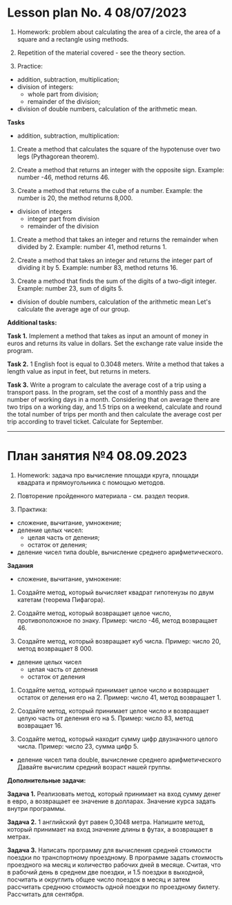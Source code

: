 # Lesson plan No. 4 08/07/2023

1. Homework:
   problem about calculating the area of a circle, the area of a square and a rectangle
   using methods.

2. Repetition of the material covered - see the theory section.

3. Practice:
- addition, subtraction, multiplication;
- division of integers:
    - whole part from division;
    - remainder of the division;
- division of double numbers, calculation of the arithmetic mean.

**Tasks**
- addition, subtraction, multiplication:
1. Create a method that calculates the square of the hypotenuse over two legs (Pythagorean theorem).

2. Create a method that returns an integer with the opposite sign.
   Example: number -46, method returns 46.

3. Create a method that returns the cube of a number.
   Example: the number is 20, the method returns 8,000.


- division of integers
    - integer part from division
    - remainder of the division
1. Create a method that takes an integer and returns the remainder when divided by 2.
   Example: number 41, method returns 1.

2. Create a method that takes an integer and returns the integer part of dividing it by 5.
   Example: number 83, method returns 16.

3. Create a method that finds the sum of the digits of a two-digit integer.
   Example: number 23, sum of digits 5.

- division of double numbers, calculation of the arithmetic mean
  Let's calculate the average age of our group.

**Additional tasks:**

**Task 1.**
Implement a method that takes as input an amount of money in euros and returns its value
in dollars. Set the exchange rate value inside the program.

**Task 2.**
1 English foot is equal to 0.3048 meters. Write a method that takes a length value as input
in feet, but returns in meters.

**Task 3.**
Write a program to calculate the average cost of a trip using a transport pass.
In the program, set the cost of a monthly pass and the number of working days in a month.
Considering that on average there are two trips on a working day, and 1.5 trips on a weekend, calculate and
round the total number of trips per month and then calculate the average cost per trip according to
travel ticket.
Calculate for September.

___________________________________________
# План занятия №4 08.09.2023

1. Homework:
   задача про вычисление площади круга, площади квадрата и прямоугольника
с помощью методов.

2. Повторение пройденного материала - см. раздел теория.

3. Практика:
- сложение, вычитание, умножение;
- деление целых чисел:
    - целая часть от деления;
    - остаток от деления;
- деление чисел типа double, вычисление среднего арифметического.

**Задания**
- сложение, вычитание, умножение:
1. Создайте метод, который вычисляет квадрат гипотенузы по двум катетам (теорема Пифагора).

2. Создайте метод, который возвращает целое число, противоположное по знаку.
   Пример: число -46, метод возвращает 46.

3. Создайте метод, который возвращает куб числа.
   Пример: число 20, метод возвращает 8 000.


- деление целых чисел
    - целая часть от деления
    - остаток от деления
1. Создайте метод, который принимает целое число и возвращает остаток от деления его на 2.
   Пример: число 41, метод возвращает 1.

2. Создайте метод, который принимает целое число и возвращает целую часть от деления его на 5.
   Пример: число 83, метод возвращает 16.

3. Создайте метод, который находит сумму цифр двузначного целого числа.
   Пример: число 23, сумма цифр 5.

- деление чисел типа double, вычисление среднего арифметического
  Давайте вычислим средний возраст нашей группы.

**Дополнительные задачи:**

**Задача 1.**
Реализовать метод, который принимает на вход сумму денег в евро, а возвращает ее значение
в долларах. Значение курса задать внутри программы.

**Задача 2.**
1 английский фут равен 0,3048 метра. Напишите метод, который принимает на вход значение длины
в футах, а возвращает в метрах.

**Задача 3.**
Написать программу для вычисления средней стоимости поездки по транспортному проездному.
В программе задать стоимость проездного на месяц и количество рабочих дней в месяце.
Считая, что в рабочий день в среднем две поездки, и 1.5 поездки в выходной, посчитать и
округлить общее число поездок в месяц и затем рассчитать среднюю стоимость одной поездки по
проездному билету.
Рассчитать для сентября.





